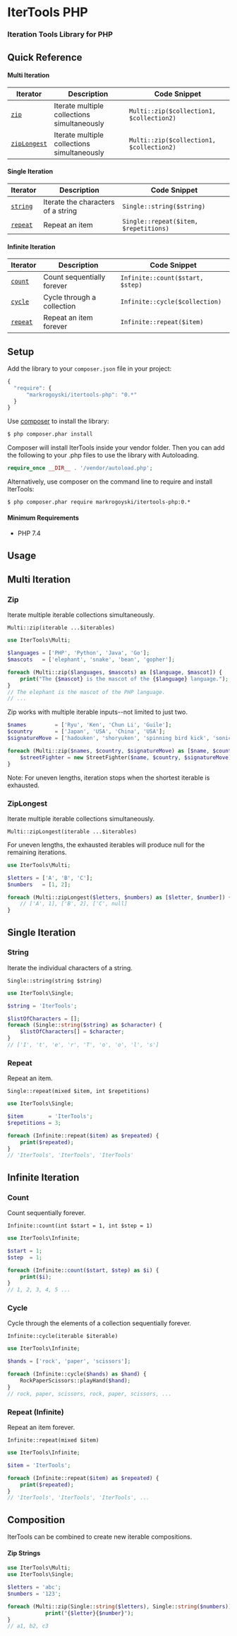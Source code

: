 # IterTools PHP
### Iteration Tools Library for PHP


Quick Reference
-----------

#### Multi Iteration
| Iterator      | Description | Code Snippet |
| ----------- | ----------- | ----------- |
| [`zip`](#Zip) | Iterate multiple collections simultaneously | `Multi::zip($collection1, $collection2)` |
| [`zipLongest`](#ZipLongest) | Iterate multiple collections simultaneously | `Multi::zip($collection1, $collection2)` |

#### Single Iteration
| Iterator      | Description | Code Snippet |
| ----------- | ----------- | ----------- |
| [`string`](#String) | Iterate the characters of a string | `Single::string($string)` |
| [`repeat`](#Repeat) | Repeat an item | `Single::repeat($item, $repetitions)` |

#### Infinite Iteration
| Iterator      | Description | Code Snippet |
| ----------- | ----------- | ----------- |
| [`count`](#Count) | Count sequentially forever | `Infinite::count($start, $step)` |
| [`cycle`](#Cycle) | Cycle through a collection | `Infinite::cycle($collection)` |
| [`repeat`](#Repeat-Infinite) | Repeat an item forever | `Infinite::repeat($item)` |

Setup
-----

 Add the library to your `composer.json` file in your project:

```javascript
{
  "require": {
      "markrogoyski/itertools-php": "0.*"
  }
}
```

Use [composer](http://getcomposer.org) to install the library:

```bash
$ php composer.phar install
```

Composer will install IterTools inside your vendor folder. Then you can add the following to your
.php files to use the library with Autoloading.

```php
require_once __DIR__ . '/vendor/autoload.php';
```

Alternatively, use composer on the command line to require and install IterTools:

```
$ php composer.phar require markrogoyski/itertools-php:0.*
```

#### Minimum Requirements
 * PHP 7.4



Usage
-----
## Multi Iteration

### Zip
Iterate multiple iterable collections simultaneously.

```Multi::zip(iterable ...$iterables)```
```php
use IterTools\Multi;

$languages = ['PHP', 'Python', 'Java', 'Go'];
$mascots   = ['elephant', 'snake', 'bean', 'gopher'];

foreach (Multi::zip($languages, $mascots) as [$language, $mascot]) {
    print("The {$mascot} is the mascot of the {$language} language.");
}
// The elephant is the mascot of the PHP language.
// ...
```

Zip works with multiple iterable inputs--not limited to just two.
```php
$names         = ['Ryu', 'Ken', 'Chun Li', 'Guile'];
$country       = ['Japan', 'USA', 'China', 'USA'];
$signatureMove = ['hadouken', 'shoryuken', 'spinning bird kick', 'sonic boom'];

foreach (Multi::zip($names, $country, $signatureMove) as [$name, $country, $signatureMove]) {
    $streetFighter = new StreetFighter($name, $country, $signatureMove);
}
```
Note: For uneven lengths, iteration stops when the shortest iterable is exhausted.

### ZipLongest
Iterate multiple iterable collections simultaneously.

```Multi::zipLongest(iterable ...$iterables)```

For uneven lengths, the exhausted iterables will produce null for the remaining iterations.

```php
use IterTools\Multi;

$letters = ['A', 'B', 'C'];
$numbers   = [1, 2];

foreach (Multi::zipLongest($letters, $numbers) as [$letter, $number]) {
    // ['A', 1], ['B', 2], ['C', null]
}
```


## Single Iteration
### String
Iterate the individual characters of a string.

```Single::string(string $string)```
```php
use IterTools\Single;

$string = 'IterTools';

$listOfCharacters = [];
foreach (Single::string($string) as $character) {
    $listOfCharacters[] = $character;
}
// ['I', 't', 'e', 'r', 'T', 'o', 'o', 'l', 's']
```

### Repeat
Repeat an item.

```Single::repeat(mixed $item, int $repetitions)```
```php
use IterTools\Single;

$item        = 'IterTools';
$repetitions = 3;

foreach (Infinite::repeat($item) as $repeated) {
    print($repeated);
}
// 'IterTools', 'IterTools', 'IterTools'
```

## Infinite Iteration
### Count
Count sequentially forever.

```Infinite::count(int $start = 1, int $step = 1)```
```php
use IterTools\Infinite;

$start = 1;
$step  = 1;

foreach (Infinite::count($start, $step) as $i) {
    print($i);
}
// 1, 2, 3, 4, 5 ...
```

### Cycle
Cycle through the elements of a collection sequentially forever.

```Infinite::cycle(iterable $iterable)```
```php
use IterTools\Infinite;

$hands = ['rock', 'paper', 'scissors'];

foreach (Infinite::cycle($hands) as $hand) {
    RockPaperScissors::playHand($hand);
}
// rock, paper, scissors, rock, paper, scissors, ...
```

### Repeat (Infinite)
Repeat an item forever.

```Infinite::repeat(mixed $item)```
```php
use IterTools\Infinite;

$item = 'IterTools';

foreach (Infinite::repeat($item) as $repeated) {
    print($repeated);
}
// 'IterTools', 'IterTools', 'IterTools', ...
```

## Composition
IterTools can be combined to create new iterable compositions.
#### Zip Strings
```php
use IterTools\Multi;
use IterTools\Single;

$letters = 'abc';
$numbers = '123';

foreach (Multi::zip(Single::string($letters), Single::string($numbers)) as [$letter, $number]) {
            print("{$letter}{$number}");
}
// a1, b2, c3
```